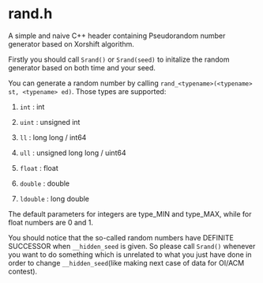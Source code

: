 # rand.h

A simple and naive C++ header containing Pseudorandom number generator based on Xorshift algorithm.

Firstly you should call ```Srand()``` or ```Srand(seed)``` to initalize the random generator based on both time and your seed.

You can generate a random number by calling ```rand_<typename>(<typename> st, <typename> ed)```. Those types are supported:

1. ```int``` : int

2. ```uint``` : unsigned int

3. ```ll``` : long long / int64

4. ```ull``` : unsigned long long / uint64

5. ```float``` : float

6. ```double``` : double

7. ```ldouble``` : long double

The default parameters for integers are type_MIN and type_MAX, while for float numbers are 0 and 1.

You should notice that the so-called random numbers have DEFINITE SUCCESSOR when ```__hidden_seed``` is given. So please call ```Srand()``` whenever you want to do something which is unrelated to what you just have done in order to change ```__hidden_seed```(like making next case of data for OI/ACM contest).
